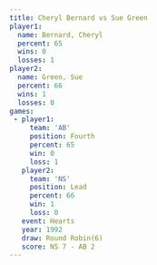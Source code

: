 ```yaml
---
title: Cheryl Bernard vs Sue Green
player1:               
  name: Bernard, Cheryl
  percent: 65          
  wins: 0              
  losses: 1            
player2:               
  name: Green, Sue     
  percent: 66          
  wins: 1              
  losses: 0            
games:
 - player1:          
     team: 'AB'      
     position: Fourth
     percent: 65     
     win: 0          
     loss: 1         
   player2:        
     team: 'NS'    
     position: Lead
     percent: 66   
     win: 1        
     loss: 0       
   event: Hearts       
   year: 1992          
   draw: Round Robin(6)
   score: NS 7 - AB 2  
---
```

